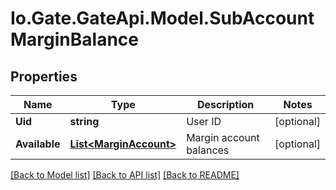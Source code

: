 
# Io.Gate.GateApi.Model.SubAccountMarginBalance

## Properties

Name | Type | Description | Notes
------------ | ------------- | ------------- | -------------
**Uid** | **string** | User ID | [optional] 
**Available** | [**List&lt;MarginAccount&gt;**](MarginAccount.md) | Margin account balances | [optional] 

[[Back to Model list]](../README.md#documentation-for-models)
[[Back to API list]](../README.md#documentation-for-api-endpoints)
[[Back to README]](../README.md)
